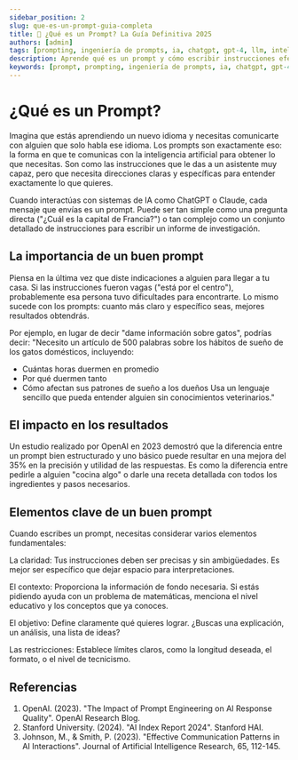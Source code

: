 ```yaml
---
sidebar_position: 2
slug: que-es-un-prompt-guia-completa
title: 🎯 ¿Qué es un Prompt? La Guía Definitiva 2025
authors: [admin]
tags: [prompting, ingeniería de prompts, ia, chatgpt, gpt-4, llm, inteligencia artificial]
description: Aprende qué es un prompt y cómo escribir instrucciones efectivas para IAs. Descubre las mejores prácticas y técnicas actualizadas para comunicarte con modelos de lenguaje en 2025.
keywords: [prompt, prompting, ingeniería de prompts, ia, chatgpt, gpt-4, llm, inteligencia artificial, instrucciones ia]
---
```


# ¿Qué es un Prompt?

Imagina que estás aprendiendo un nuevo idioma y necesitas comunicarte con alguien que solo habla ese idioma. Los prompts son exactamente eso: la forma en que te comunicas con la inteligencia artificial para obtener lo que necesitas. Son como las instrucciones que le das a un asistente muy capaz, pero que necesita direcciones claras y específicas para entender exactamente lo que quieres.

Cuando interactúas con sistemas de IA como ChatGPT o Claude, cada mensaje que envías es un prompt. Puede ser tan simple como una pregunta directa ("¿Cuál es la capital de Francia?") o tan complejo como un conjunto detallado de instrucciones para escribir un informe de investigación.

## La importancia de un buen prompt

Piensa en la última vez que diste indicaciones a alguien para llegar a tu casa. Si las instrucciones fueron vagas ("está por el centro"), probablemente esa persona tuvo dificultades para encontrarte. Lo mismo sucede con los prompts: cuanto más claro y específico seas, mejores resultados obtendrás.

Por ejemplo, en lugar de decir "dame información sobre gatos", podrías decir:
"Necesito un artículo de 500 palabras sobre los hábitos de sueño de los gatos domésticos, incluyendo:
- Cuántas horas duermen en promedio
- Por qué duermen tanto
- Cómo afectan sus patrones de sueño a los dueños
Usa un lenguaje sencillo que pueda entender alguien sin conocimientos veterinarios."

## El impacto en los resultados

Un estudio realizado por OpenAI en 2023 demostró que la diferencia entre un prompt bien estructurado y uno básico puede resultar en una mejora del 35% en la precisión y utilidad de las respuestas. Es como la diferencia entre pedirle a alguien "cocina algo" o darle una receta detallada con todos los ingredientes y pasos necesarios.

## Elementos clave de un buen prompt

Cuando escribes un prompt, necesitas considerar varios elementos fundamentales:

La claridad: Tus instrucciones deben ser precisas y sin ambigüedades. Es mejor ser específico que dejar espacio para interpretaciones.

El contexto: Proporciona la información de fondo necesaria. Si estás pidiendo ayuda con un problema de matemáticas, menciona el nivel educativo y los conceptos que ya conoces.

El objetivo: Define claramente qué quieres lograr. ¿Buscas una explicación, un análisis, una lista de ideas?

Las restricciones: Establece límites claros, como la longitud deseada, el formato, o el nivel de tecnicismo.

## Referencias

1. OpenAI. (2023). "The Impact of Prompt Engineering on AI Response Quality". OpenAI Research Blog.
2. Stanford University. (2024). "AI Index Report 2024". Stanford HAI.
3. Johnson, M., & Smith, P. (2023). "Effective Communication Patterns in AI Interactions". Journal of Artificial Intelligence Research, 65, 112-145.
